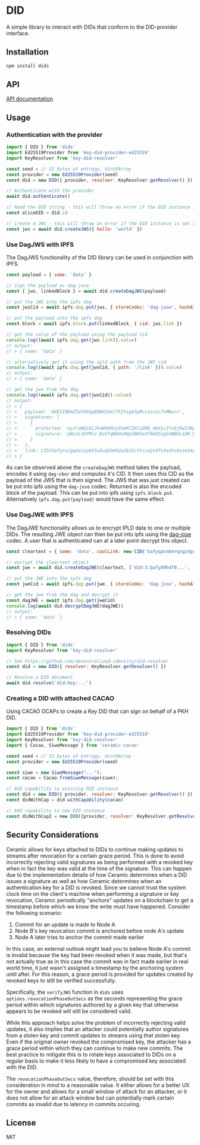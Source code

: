 # DID

A simple library to interact with DIDs that conform to the DID-provider interface.

## Installation

```sh
npm install dids
```

## API

[API documentation](https://did.js.org/docs/api/modules/dids)

## Usage

### Authentication with the provider

```js
import { DID } from 'dids'
import Ed25519Provider from 'key-did-provider-ed25519'
import KeyResolver from 'key-did-resolver'

const seed = // 32 bytes of entropy, Uint8Array
const provider = new Ed25519Provider(seed)
const did = new DID({ provider, resolver: KeyResolver.getResolver() })

// Authenticate with the provider
await did.authenticate()

// Read the DID string - this will throw an error if the DID instance is not authenticated
const aliceDID = did.id

// Create a JWS - this will throw an error if the DID instance is not authenticated
const jws = await did.createJWS({ hello: 'world' })
```

### Use DagJWS with IPFS

The DagJWS functionality of the DID library can be used in conjunction with IPFS.

```js
const payload = { some: 'data' }

// sign the payload as dag-jose
const { jws, linkedBlock } = await did.createDagJWS(payload)

// put the JWS into the ipfs dag
const jwsCid = await ipfs.dag.put(jws, { storeCodec: 'dag-jose', hashAlg: 'sha2-256' })

// put the payload into the ipfs dag
const block = await ipfs.block.put(linkedBlock, { cid: jws.link })

// get the value of the payload using the payload cid
console.log((await ipfs.dag.get(jws.link)).value)
// output:
// > { some: 'data' }

// alternatively get it using the ipld path from the JWS cid
console.log((await ipfs.dag.get(jwsCid, { path: '/link' })).value)
// output:
// > { some: 'data' }

// get the jws from the dag
console.log((await ipfs.dag.get(jwsCid)).value)
// output:
// > {
// >   payload: 'AXESINDmZIeFXbbpBQWH1bXt7F2Ysg03pRcvzsvSc7vMNurc',
// >   signatures: [
// >     {
// >       protected: 'eyJraWQiOiJkaWQ6Mzp1bmRlZmluZWQ_dmVyc2lvbj0wI3NpZ25pbmciLCJhbGciOiJFUzI1NksifQ',
// >       signature: 'pNz3i10YMlv-BiVfqBbHvHQp5NH3x4TAHQ5oqSmNBUx1DH_MONa_VBZSP2o9r9epDdbRRBLQjrIeigdDWoXrBQ'
// >     }
// >   ],
// >   link: CID(bafyreigq4zsipbk5w3uqkbmh2w2633c5tcza2n5fc4x45s6soo54ynxk3q)
// > }
```

As can be observed above the `createDagJWS` method takes the payload, encodes it using `dag-cbor` and computes it's CID. It then uses this CID as the payload of the JWS that is then signed. The JWS that was just created can be put into ipfs using the `dag-jose` codec. Returned is also the encoded block of the payload. This can be put into ipfs using `ipfs.block.put`. Alternatively `ipfs.dag.put(payload)` would have the same effect.

### Use DagJWE with IPFS

The DagJWE functionality allows us to encrypt IPLD data to one or multiple DIDs. The resulting JWE object can then be put into ipfs using the [dag-jose](https://github.com/ceramicnetwork/js-dag-jose) codec. A user that is authenticated can at a later point decrypt this object.

```js
const cleartext = { some: 'data', coolLink: new CID('bafyqacnbmrqxgzdgdeaui') }

// encrypt the cleartext object
const jwe = await did.createDagJWE(cleartext, ['did:3:bafy89h4f9...', 'did:key:za234...'])

// put the JWE into the ipfs dag
const jweCid = await ipfs.dag.put(jwe, { storeCodec: 'dag-jose', hashAlg: 'sha2-256' })

// get the jwe from the dag and decrypt it
const dagJWE = await ipfs.dag.get(jweCid)
console.log(await did.decryptDagJWE(dagJWE))
// output:
// > { some: 'data' }
```

### Resolving DIDs

```js
import { DID } from 'dids'
import KeyResolver from 'key-did-resolver'

// See https://github.com/decentralized-identity/did-resolver
const did = new DID({ resolver: KeyResolver.getResolver() })

// Resolve a DID document
await did.resolve('did:key:...')
```

### Creating a DID with attached CACAO

Using CACAO OCAPs to create a Key DID that can sign on behalf of a PKH DID.

```js
import { DID } from 'dids'
import Ed25519Provider from 'key-did-provider-ed25519'
import KeyResolver from 'key-did-resolver'
import { Cacao, SiweMessage } from 'ceramic-cacao'

const seed = // 32 bytes of entropy, Uint8Array
const provider = new Ed25519Provider(seed)

const siwe = new SiweMessage("...");
const cacao = Cacao.fromSiweMessage(siwe);

// Add capability to existing DID instance
const did = new DID({ provider, resolver: KeyResolver.getResolver() })
const didWithCap = did.withCapability(cacao)

// Add capability to new DID instance
const didWithCap2 = new DID({provider, resolver: KeyResolver.getResolver(), capability: cacao})
```

## Security Considerations

Ceramic allows for keys attached to DIDs to continue making updates to streams after revocation for a certain grace period. This is done to avoid incorrectly rejecting valid signatures as being performed with a revoked key when in fact the key was valid at the time of the signature. This can happen due to the implementation details of how Ceramic determines when a DID issues a signature as well as how Ceramic determines when an authentication key for a DID is revoked. Since we cannot trust the system clock time on the client's machine when performing a signature or key revocation, Ceramic periodically "anchors" updates on a blockchain to get a timestamp before which we know the write must have happened. Consider the following scenario:

1. Commit for an update is made to Node A
2. Node B's key revocation commit is anchored before node A's update
3. Node A later tries to anchor the commit made earlier

In this case, an external outlook might lead you to believe Node A's commit is invalid because the key had been revoked when it was made, but that's not actually true as in this case the commit was in fact made earlier in real world time, it just wasn't assigned a timestamp by the anchoring system until after. For this reason, a grace period is provided for updates created by revoked keys to still be verified successfully.

Specifically, the `verifyJWS` function in `dids` uses `options.revocationPhaseOutSecs` as the seconds representing the grace period within which signatures authored by a given key that otherwise appears to be revoked will still be considered valid.

While this approach helps solve the problem of incorrectly rejecting valid updates, it also implies that an attacker could potentially author signatures from a stolen key and commit updates to streams using that stolen key. Even if the original owner revoked the compromised key, the attacker has a grace period within which they can continue to make new commits. The best practice to mitigate this is to rotate keys associated to DIDs on a regular basis to make it less likely to have a compromised key associated with the DID.

The `revocationPhaseOutSecs` value, therefore, should be set with this consideration in mind to a reasonable value. It either allows for a better UX for the owner and allows for a small window of attack for an attacker, or it does not allow for an attack window but can potentially mark certain commits as invalid due to latency in commits occuring.

## License

MIT
